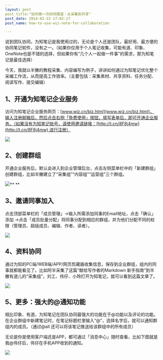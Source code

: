 ```yaml
---
layout: post
post_title:"如何做一次协同报道：从采集到共享"
post_date: 2014-02-22 17:02:17
post_name: how-to-use-wiz-note-for-collaboration

---
```


说到团队协同，为知笔记是我使用过的，无论是个人还是团队，最好用、最方便的协同笔记软件，没有之一。（如果你仅用于个人笔记收集，可能有道、印象、OneNote也是不错的选择，但如果你有“几个人一起做一件事”的需求，那为知笔记是最佳选择）

今天，我就以半撇的教程采集、内容编写为例子，讲讲如何通过为知笔记优化整个采编工作流，从而提高工作效率。（主要包括：采集素材、共享资料、任务分配、阅读写作、提交编辑）

## 1、开通为知笔记企业服务

访问为知笔记企业服务网页：[www.wiz.cn/biz.html](www.wiz.cn/biz.html)，输入注册邮箱后，然后点击右侧「免费使用」按钮，填写表单后，即可开通企业服务。（如果没有为知笔记账号，请使用邀请链接：[http://t.cn/8F8j4mw](http://t.cn/8F8j4mw) 进行注册）

![](http://mmbiz.qpic.cn/mmbiz/z3T1vlHdIXibepSxR61Wiah98If9uWReQ40ZPVhkcHnLbnAOozMx4FRYotYJicQAlhMkvdzOXExfQYNyaJ5m3icsbA/0)

## 2、创建群组

开通企业服务后，默认会进入到企业管理后台，点击左侧菜单栏中的「新建群组」创建群组，比如半撇建立了“采集组”“内容组”“运营组”三个群组。

![](http://mmbiz.qpic.cn/mmbiz/z3T1vlHdIXibepSxR61Wiah98If9uWReQ42pnEf0ymRccYvF4ua5S9d9rZrdN8BeGMo9T4aFXMVLRPxocibMRD04g/0)** **

## 3、邀请同事加入

点击顶部菜单栏的「成员管理」-&gt;输入所需添加同事的Email地址，点击「确认」添加 -&gt;点击「成员批量分配」将同事分配到相应的群组，并为他们分配不同的权限（管理员、超级成员、编辑、作者、读者）。

![](http://mmbiz.qpic.cn/mmbiz/z3T1vlHdIXibepSxR61Wiah98If9uWReQ4bLeTFCEHhTJXLUyWUqybDdU6FJ2G37iao5uiaKZxwwwVibPnBeJlZy00A/0)

## 4、资料协同

通过为知的PC端/WEB端/APP/网页剪藏器收集信息，保存到企业群组，组内的同事就都能看见了。比如阿半采集了这篇“献给写作者的Markdown 新手指南”到半撇有道儿的“采集组”，刘工、伟仔、小玲打开为知笔记，就可以看到这篇文章了。

![](http://mmbiz.qpic.cn/mmbiz/z3T1vlHdIXibepSxR61Wiah98If9uWReQ4zqicfrgVgmXXzBRssMH9bGicneoBctVLk1DXamt0zG5sFrMEXVy7kVpg/0)

## 5、更多：强大的@通知功能

相比印象、有道，为知笔记在团队协同最强大的功能在于@功能以及评论的功能。在企业群组中新建笔记时，在笔记标题栏里输入“@”，选择名字后，就可以通知群组内的成员。（通过@all 还可以将该笔记推送给该群组中的所有成员）

无论是你是使用客户端还是APP，都可通过「消息中心」随时查看，比如下图就是我@伟仔后，伟仔在手机APP收到的通知。

![](http://mmbiz.qpic.cn/mmbiz/z3T1vlHdIXibepSxR61Wiah98If9uWReQ4W5kHUgOCfW1axI2Oicgn4x1mcuayGgGzUNDGADSvwjo358icFT0icgLyg/0)